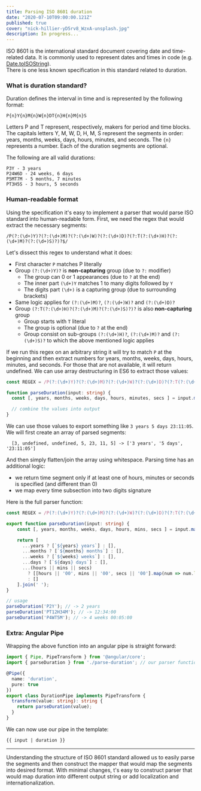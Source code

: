 ```yaml
---
title: Parsing ISO 8601 duration 
date: "2020-07-10T09:00:00.121Z"
published: true
cover: "nick-hillier-yD5rv8_WzxA-unsplash.jpg"
description: In progress...
---
```

ISO 8601 is the international standard document covering date and time-related data. It is commonly used 
to represent dates and times in code 
(e.g. [Date.toISOString](https://developer.mozilla.org/en-US/docs/Web/JavaScript/Reference/Global_Objects/Date/toISOString)).   
There is one less known specification in this standard related to duration.

### What is duration standard?

Duration defines the interval in time and is represented by the following format:

```
P{n}Y{n}M{n}W{n}DT{n}H{n}M{n}S
```

Letters P and T represent, respectively, makers for period and time blocks. The capitals letters Y, M, W, D, H, M, S represent the segments in order: 
years, months, weeks, days, hours, minutes, and seconds. The `{n}` represents a number. Each of the duration
segments are optional.

The following are all valid durations:

```
P3Y - 3 years
P24W6D - 24 weeks, 6 days
P5MT7M - 5 months, 7 minutes
PT3H5S - 3 hours, 5 seconds
```

### Human-readable format

Using the specification it's easy to implement a parser that would parse ISO standard into human-readable form.
First, we need the regex that would extract the necessary segments:

```jsregexp
/P(?:(\d+)Y)?(?:(\d+)M)?(?:(\d+)W)?(?:(\d+)D)?(?:T(?:(\d+)H)?(?:(\d+)M)?(?:(\d+)S)?)?$/
```

Let's dissect this regex to understand what it does: 
* First character `P` matches P literally
* Group `(?:(\d+)Y)?` is **non-capturing** group (due to `?:` modifier)
    * The group can 0 or 1 appearances (due to `?` at the end)
    * The inner part `(\d+)Y` matches 1 to many digits followed by `Y`
    * The digits part `(\d+)` is a capturing group (due to surrounding brackets)    
* Same logic applies for `(?:(\d+)M)?`, `(?:(\d+)W)?` and `(?:(\d+)D)?`
* Group `(?:T(?:(\d+)H)?(?:(\d+)M)?(?:(\d+)S)?)?` is also **non-capturing** group
    * Group starts with `T` literal
    * The group is optional (due to `?` at the end)
    * Group consist on sub-groups `(?:(\d+)H)?`, `(?:(\d+)M)?` and `(?:(\d+)S)?` to which the above mentioned logic applies
    
If we run this regex on an arbitrary string it will try to match `P` at the beginning and then extract numbers for
years, months, weeks, days, hours, minutes, and seconds. For those that are not available, it will return undefined.
We can use array destructuring in ES6 to extract those values:

```typescript
const REGEX = /P(?:(\d+)Y)?(?:(\d+)M)?(?:(\d+)W)?(?:(\d+)D)?(?:T(?:(\d+)H)?(?:(\d+)M)?(?:(\d+)S)?)?$/;

function parseDuration(input: string) {
  const [, years, months, weeks, days, hours, minutes, secs ] = input.match(REGEX);

  // combine the values into output
}
```

We can use those values to export something like `3 years 5 days 23:11:05`. We will first 
create an array of parsed segments:

```
  [3, undefined, undefined, 5, 23, 11, 5] -> ['3 years', '5 days', '23:11:05']
```

And then simply flatten/join the array using whitespace. Parsing time has an additional logic:
* we return time segment only if at least one of hours, minutes or seconds is specified (and different than 0)
* we map every time subsection into two digits signature

Here is the full parser function:

```typescript
const REGEX = /P(?:(\d+)Y)?(?:(\d+)M)?(?:(\d+)W)?(?:(\d+)D)?(?:T(?:(\d+)H)?(?:(\d+)M)?(?:(\d+)S)?)?$/;

export function parseDuration(input: string) {
    const [, years, months, weeks, days, hours, mins, secs ] = input.match(REGEX) || [];

    return [
      ...years ? [`${years} years`] : [],
      ...months ? [`${months} months`] : [],
      ...weeks ? [`${weeks} weeks`] : [],
      ...days ? [`${days} days`] : [],
      ...(hours || mins || secs)
        ? [[hours || '00', mins || '00', secs || '00'].map(num => num.length < 2 ? `0${num}` : num).join(':')]
        : []
    ].join(' ');
}

// usage
parseDuration('P2Y'); // -> 2 years
parseDuration('PT12H34M'); // -> 12:34:00
parseDuration('P4WT5M'); // -> 4 weeks 00:05:00
```

### Extra: Angular Pipe

Wrapping the above function into an angular pipe is straight forward:

```typescript
import { Pipe, PipeTransform } from '@angular/core';
import { parseDuration } from './parse-duration'; // our parser function

@Pipe({
  name: 'duration',
  pure: true
})
export class DurationPipe implements PipeTransform {
  transform(value: string): string {
    return parseDuration(value);
  }
}
```

We can now use our pipe in the template:
```html
{{ input | duration }}
```

---

Understanding the structure of ISO 8601 standard allowed us to easily parse the segments and then construct the
mapper that would map the segments into desired format. With minimal changes, t's easy to construct 
parser that would map duration into different output string or add localization and internationalization.
